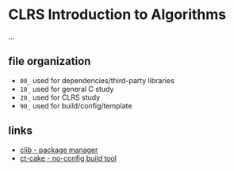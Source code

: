 # CLRS Introduction to Algorithms

...

## file organization

- `00_` used for dependencies/third-party libraries
- `10_` used for general C study
- `20_` used for CLRS study
- `90_` used for build/config/template

## links

- [clib - package manager](https://github.com/clibs/clib)
- [ct-cake - no-config build tool](https://zomojo.github.io/compiletools/)
